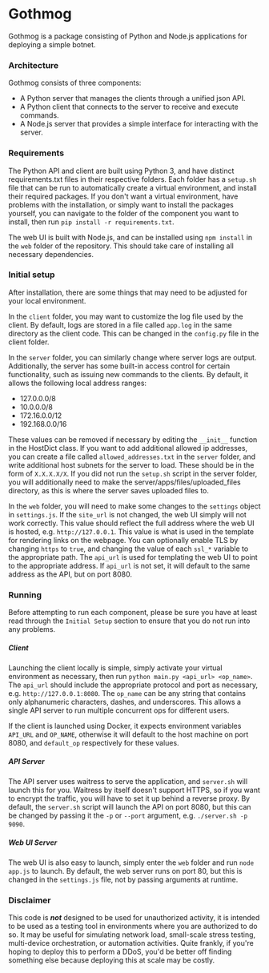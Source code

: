 # Gothmog
Gothmog is a package consisting of Python and Node.js applications for deploying a simple botnet.

### Architecture
Gothmog consists of three components:
- A Python server that manages the clients through a unified json API.
- A Python client that connects to the server to receive and execute commands.
- A Node.js server that provides a simple interface for interacting with the server.

### Requirements
The Python API and client are built using Python 3, and have distinct requirements.txt files in their respective folders. Each folder has a `setup.sh` file that can be run to automatically create a virtual environment, and install their required packages. If you don't want a virtual environment, have problems with the installation, or simply want to install the packages yourself, you can navigate to the folder of the component you want to install, then run `pip install -r requirements.txt`.

The web UI is built with Node.js, and can be installed using `npm install` in the `web` folder of the repository. This should take care of installing all necessary dependencies.

### Initial setup
After installation, there are some things that may need to be adjusted for your local environment. 

In the `client` folder, you may want to customize the log file used by the client. By default, logs are stored in a file called `app.log` in the same directory as the client code. This can be changed in the `config.py` file in the client folder.

In the `server` folder, you can similarly change where server logs are output. Additionally, the server has some built-in access control for certain functionality, such as issuing new commands to the clients. By default, it allows the following local address ranges:
- 127.0.0.0/8
- 10.0.0.0/8
- 172.16.0.0/12
- 192.168.0.0/16

These values can be removed if necessary by editing the `__init__` function in the HostDict class. If you want to add additional allowed ip addresses, you can create a file called `allowed_addresses.txt` in the `server` folder, and write additional host subnets for the server to load. These should be in the form of `X.X.X.X/X`. If you did not run the `setup.sh` script in the server folder, you will additionally need to make the server/apps/files/uploaded_files directory, as this is where the server saves uploaded files to.

In the `web` folder, you will need to make some changes to the `settings` object in `settings.js`. If the `site_url` is not changed, the web UI simply will not work correctly. This value should reflect the full address where the web UI is hosted, e.g. `http://127.0.0.1`. This value is what is used in the template for rendering links on the webpage. You can optionally enable TLS by changing `https` to `true`, and changing the value of each `ssl_*` variable to the appropriate path. The `api_url` is used for templating the web UI to point to the appropriate address. If `api_url` is not set, it will default to the same address as the API, but on port 8080.

### Running
Before attempting to run each component, please be sure you have at least read through the `Initial Setup` section to ensure that you do not run into any problems.

##### Client
Launching the client locally is simple, simply activate your virtual environment as necessary, then run `python main.py <api_url> <op_name>`. The `api_url` should include the appropriate protocol and port as necessary, e.g. `http://127.0.0.1:8080`. The `op_name` can be any string that contains only alphanumeric characters, dashes, and underscores. This allows a single API server to run multiple concurrent ops for different users. 

If the client is launched using Docker, it expects environment variables `API_URL` and `OP_NAME`, otherwise it will default to the host machine on port 8080, and `default_op` respectively for these values.

##### API Server
The API server uses waitress to serve the application, and `server.sh` will launch this for you. Waitress by itself doesn't support HTTPS, so if you want to encrypt the traffic, you will have to set it up behind a reverse proxy. By default, the `server.sh` script will launch the API on port 8080, but this can be changed by passing it the `-p` or `--port` argument, e.g. `./server.sh -p 9090`. 

##### Web UI Server
The web UI is also easy to launch, simply enter the `web` folder and run `node app.js` to launch. By default, the web server runs on port 80, but this is changed in the `settings.js` file, not by passing arguments at runtime.

### Disclaimer
This code is _**not**_ designed to be used for unauthorized activity, it is intended to be used as a testing tool in environments where you are authorized to do so. It may be useful for simulating network load, small-scale stress testing, multi-device orchestration, or automation activities. Quite frankly, if you're hoping to deploy this to perform a DDoS, you'd be better off finding something else because deploying this at scale may be costly. 
